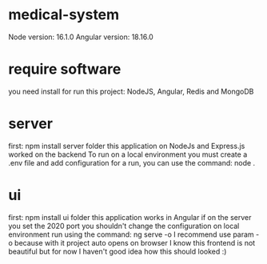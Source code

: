 # medical-system

Node version: 16.1.0
Angular version: 18.16.0

# require software
you need install for run this project:
NodeJS, Angular, Redis and MongoDB

# server
first: npm install
server folder this application on NodeJs and Express.js worked on the backend
To run on a local environment you must create a .env file and add configuration
for a run, you can use the command: node .

# ui
first: npm install
ui folder this application works in Angular
if on the server you set the 2020 port you shouldn't change the configuration
on local environment run using the command: ng serve -o
I recommend use param -o because with it project auto opens on browser
I know this frontend is not beautiful but for now I haven't good idea how this should looked  :)